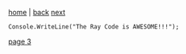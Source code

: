 [home](./page01.md) | [back](./page01.md) [next](./page03.md)


```
Console.WriteLine("The Ray Code is AWESOME!!!");
```

[page 3](./page03.md)
